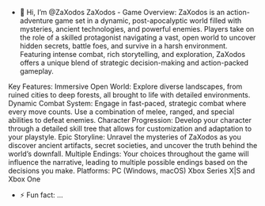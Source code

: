 
- 👋 Hi, I’m @ZaXodos
ZaXodos - Game Overview:
ZaXodos is an action-adventure game set in a dynamic, post-apocalyptic world filled with mysteries, ancient technologies, and powerful enemies. Players take on the role of a skilled protagonist navigating a vast, open world to uncover hidden secrets, battle foes, and survive in a harsh environment. Featuring intense combat, rich storytelling, and exploration, ZaXodos offers a unique blend of strategic decision-making and action-packed gameplay.

Key Features:
Immersive Open World: Explore diverse landscapes, from ruined cities to deep forests, all brought to life with detailed environments.
Dynamic Combat System: Engage in fast-paced, strategic combat where every move counts. Use a combination of melee, ranged, and special abilities to defeat enemies.
Character Progression: Develop your character through a detailed skill tree that allows for customization and adaptation to your playstyle.
Epic Storyline: Unravel the mysteries of ZaXodos as you discover ancient artifacts, secret societies, and uncover the truth behind the world’s downfall.
Multiple Endings: Your choices throughout the game will influence the narrative, leading to multiple possible endings based on the decisions you make.
Platforms:
PC (Windows, macOS)
Xbox Series X|S and Xbox One
- ⚡ Fun fact: ...

<!---
ZaXodos/ZaXodos is a ✨ special ✨ repository because its `README.md` (this file) appears on your GitHub profile.
You can click the Preview link to take a look at your changes.
--->

